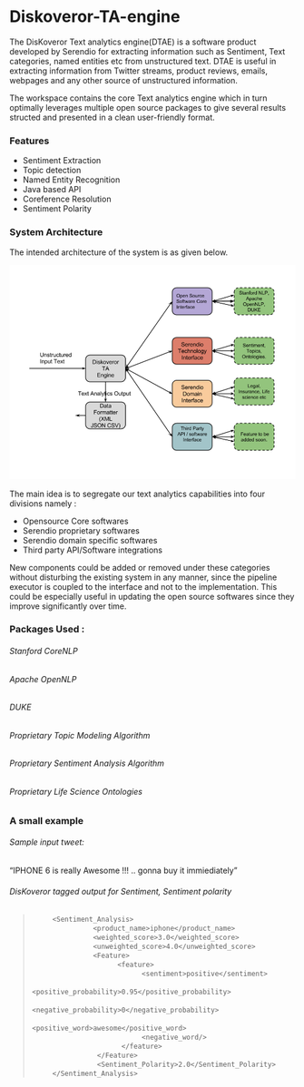 # Diskoveror-TA-engine

The DisKoveror Text analytics engine(DTAE) is a software product developed by Serendio for extracting information such as Sentiment, Text categories, named entities etc from unstructured text. DTAE is useful in extracting information from Twitter streams, product reviews, emails, webpages and any other source of unstructured information. 


The workspace contains the core Text analytics engine which in turn optimally leverages multiple open source packages
to give several results structed and presented in a clean user-friendly format.


### Features

* Sentiment Extraction
* Topic detection
* Named Entity Recognition
* Java based API
* Coreference Resolution
* Sentiment Polarity



### System Architecture

The intended architecture of the system is as given below.

![System Architecture](/Diskoverer_architecture.png "System Architechture")


The main idea is to segregate our text analytics capabilities into four divisions namely :

* Opensource Core softwares
* Serendio proprietary softwares
* Serendio domain specific softwares
* Third party API/Software integrations

New components could be added or removed under these categories without disturbing the existing system in any manner, since the pipeline executor is coupled to the interface and not to the implementation. This could be especially useful in updating the open source softwares since they improve significantly over time.


### Packages Used : 

###### Stanford CoreNLP
###### Apache OpenNLP
###### DUKE
###### Proprietary Topic Modeling Algorithm
###### Proprietary Sentiment Analysis Algorithm
###### Proprietary Life Science Ontologies




### A small example


###### Sample input tweet:

“IPHONE 6 is really  Awesome !!! .. gonna buy it immiediately”

###### DisKoveror tagged output for Sentiment, Sentiment polarity


>          <Sentiment_Analysis>
>                    <product_name>iphone</product_name>
>                    <weighted_score>3.0</weighted_score>
>                    <unweighted_score>4.0</unweighted_score>
>                    <Feature>
>                          <feature>
>                                <sentiment>positive</sentiment>
>                                <positive_probability>0.95</positive_probability>
>                                <negative_probability>0</negative_probability>
>                                <positive_word>awesome</positive_word>
>                                <negative_word/>                             
>                           </feature>
>                     </Feature>
>                     <Sentiment_Polarity>2.0</Sentiment_Polarity>
>          </Sentiment_Analysis>







